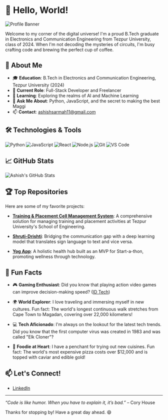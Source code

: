 # 👋 Hello, World!

![Profile Banner](https://example.com/your-banner-image.jpg)

Welcome to my corner of the digital universe! I'm a proud B.Tech graduate in Electronics and Communication Engineering from Tezpur University, class of 2024. When I'm not decoding the mysteries of circuits, I'm busy crafting code and brewing the perfect cup of coffee.

## 🚀 About Me

- 🎓 **Education**: B.Tech in Electronics and Communication Engineering, Tezpur University (2024)
- 💼 **Current Role**: Full-Stack Developer and Freelancer
- 🌱 **Learning**: Exploring the realms of AI and Machine Learning
- 💬 **Ask Me About**: Python, JavaScript, and the secret to making the best Maggi
- 📫 **Contact**: [ashishsarmah11@gmail.com](mailto:ashishsarmah11@gmail.com)

## 🛠️ Technologies & Tools

![Python](https://img.shields.io/badge/-Python-3776AB?logo=python&logoColor=white&style=flat)
![JavaScript](https://img.shields.io/badge/-JavaScript-F7DF1E?logo=javascript&logoColor=black&style=flat)
![React](https://img.shields.io/badge/-React-61DAFB?logo=react&logoColor=black&style=flat)
![Node.js](https://img.shields.io/badge/-Node.js-339933?logo=node.js&logoColor=white&style=flat)
![Git](https://img.shields.io/badge/-Git-F05032?logo=git&logoColor=white&style=flat)
![VS Code](https://img.shields.io/badge/-VS%20Code-007ACC?logo=visual-studio-code&logoColor=white&style=flat)

## 📈 GitHub Stats

![Ashish's GitHub Stats](https://github-readme-stats.vercel.app/api?username=NoisyBotDude&show_icons=true&theme=radical)

## 🏆 Top Repositories

Here are some of my favorite projects:

- [**Training & Placement Cell Management System**](https://github.com/NoisyBotDude/Training-Placement-Cell-Management-System): A comprehensive solution for managing training and placement activities at Tezpur University's School of Engineering.

- [**Shruti-Drishti**](https://github.com/NoisyBotDude/Shruti-Drishti): Bridging the communication gap with a deep learning model that translates sign language to text and vice versa.

- [**Yog App**](https://github.com/NoisyBotDude/Yog-App): A holistic health hub built as an MVP for Start-a-thon, promoting wellness through technology.

## 🎉 Fun Facts

- 🎮 **Gaming Enthusiast**: Did you know that playing action video games can improve decision-making speed? ([ID Tech](https://www.idtech.com/blog/fun-video-games-facts-to-sound-like-expert))

- 🌍 **World Explorer**: I love traveling and immersing myself in new cultures. Fun fact: The world's longest continuous walk stretches from Cape Town to Magadan, covering over 22,000 kilometers!

- 💻 **Tech Aficionado**: I'm always on the lookout for the latest tech trends. Did you know that the first computer virus was created in 1983 and was called "Elk Cloner"?

- 🍕 **Foodie at Heart**: I have a penchant for trying out new cuisines. Fun fact: The world's most expensive pizza costs over $12,000 and is topped with caviar and edible gold!

## 📫 Let's Connect!

- [LinkedIn](https://www.linkedin.com/in/ashishsarmah/)

---

*“Code is like humor. When you have to explain it, it’s bad.”* – Cory House

Thanks for stopping by! Have a great day ahead. 😄
